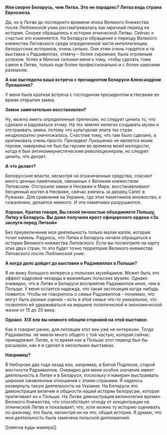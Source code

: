 **Или скорее Беларусь, чем Литва. Это не парадокс? Литва ведь страна Евросоюза.** 

Да, но в Литве до последнего времени эпоха Великого Княжества после Люблинской унии рассматривалась как мрачный период ее истории. Скорее обращались к истории этнической Литвы. Сейчас к счастью это изменяется. На Беларуси обращение к периоду Великого княжества Литовского среди определенной части интеллигенции, белорусских историков, очень сильно. Они этим очень гордятся и та выставка о Радзивиллах, отмечу – более скромная, была огромным успехом. Успех в Минске склонил меня к тому, чтобы сделать тоже самое в Литве, только еще более профессионально и с более широким размахом. 

**А как выглядела ваша встреча с президентом Беларуси Александром Лукашенко?**

У меня была краткая встреча с господином президентом в Несвиже во время открытия замка.

**Замок замечательно восстановлен?**

Ну, можно иметь определенные претензии, но следует ценить то, что сделано и радоваться этому. На тех землях нелегко создавать музеи и отстраивать замки, потому что культурная элита тех стран неоднократно уничтожалась. Счастлив тому, что там было сделано, а критиковать очень просто. Президент Лукашенко не является моим героем, наверняка не был бы героем во времена моей молодости, когда я был антикоммунистическим революционером, но следует ценить, что делает.   

**А что делает?**

Белорусские власти, несмотря на ограниченные средства, спасают много ценных памятников, связанных с Великим княжеством Литовским. Отстроили замки в Несвиже и Мире, восстанавливают бесценный костел в Несвиже, сейчас взялись за дворец Сапег в Ружанах. Для сравнения на Украине, где этих памятников множество, к сожалению, делается немного. И эти памятники разрушаются.

**Хорошо. Кратко говоря, Вы своей личностью объединяете Польшу, Литву и Беларусь. Вы даже получили крест офицерского ордена «За заслуги перед Литвой»**

Без преувеличения моя деятельность только малая капля, которая точит камень. Радуюсь, что Литва и Беларусь начали обращаться к истории Великого княжества Литовского. Если вы посмотрите на карту этих двух стран, то это будет точно территория Великого княжества Литовского после Люблинской унии.     

**А когда дело дойдет до выставки о Радзивиллах в Польше?**

Я не вижу большого интереса у польских музейщиков. Может быть это эффект кадровой чехарды в важнейших польских музеях. Однако очевидно, что в Литве и Беларуси восприятие Радзивиллов иное, чем в Польше. У меня остается надежда, что такая экспозиция когда-нибудь появится. Чтобы не говорилось о семье Радзивиллов – понимаю, что могут быть разные оценки – есть в этой семье что-то уникальное, что позволяло ей удерживаться на вершине политической и экономической жизни от 15 до 20 века.

**Однако  XIX век вы немного обошли стороной на этой выставке.**

Как я говорил ранее, для литовцев этот век уже не интересен. Тогда Радзивиллы  не имели много общего с той частью, которая сейчас принадлежит Литве, в то время как в Польше этот период был бы расширен, как я и сделал в нескольких выставках.

**Например?**

В Неборове два года назад или, например, в Бялой Подляске, старой местности Радзивиллов. Очевидно для меня особое значение имеет деятельность в Литве и в Беларуси, поскольку я намерен выстраивать широкие оживленные отношения с этими странами. Я надеюсь развернуть такую деятельность на Украине. На Беларуси это демонстрация величия и общности нашей истории белорусам, которая притягивает их к Польше. На Литве демонстрация великолепия времен Великого Княжества, что способствует отходу от концентрации на этнической Литве и показывает, что, хотя можно ту историю оценивать по-разному, это была, несмотря ни на что, общая история. Я думаю, что моя деятельность была замечена польской дипломатией.

[[няясна куды жамяра]]
